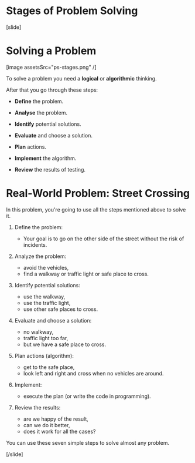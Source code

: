 # Stages of Problem Solving

[slide]
# Solving a Problem
[image assetsSrc="ps-stages.png" /]

To solve a problem you need a **logical** or **algorithmic** thinking.

After that you go through these steps:

- **Define** the problem.

- **Analyse** the problem.

- **Identify** potential solutions.

- **Evaluate** and choose a solution.

- **Plan** actions.

- **Implement** the algorithm.

- **Review** the results of testing.

# Real-World Problem: Street Crossing

In this problem, you're going to use all the steps mentioned above to solve it.

1. Define the problem:
   - Your goal is to go on the other side of the street without the risk of incidents.

2. Analyze the problem:
   - avoid the vehicles,
   - find a walkway or traffic light or safe place to cross.

3. Identify potential solutions:
   - use the walkway,
   - use the traffic light,
   - use other safe places to cross.

4. Evaluate and choose a solution:
   - no walkway,
   - traffic light too far,
   - but we have a safe place to cross.

5. Plan actions (algorithm):
    - get to the safe place,
    - look left and right and cross when no vehicles are around.

6. Implement:
    - execute the plan (or write the code in programming).

7. Review the results:
    - are we happy of the result,
    - can we do it better,
    - does it work for all the cases?

You can use these seven simple steps to solve almost any problem.

[/slide]